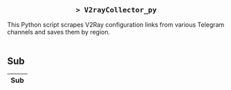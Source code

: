 <h3 align="center">
    <samp>&gt; V2rayCollector_py</samp>
</h3>

This Python script scrapes V2Ray configuration links from various Telegram channels and saves them by region.
<br>
<br>
## Sub
| Sub |
|-----|














































































































































































































































































































































































































































































































































































































































































































































































































































































































































































































































































































































































































































































































































































































































































































































































































































































































































































































































































































































































































































































































































































































































































































































































































































































































































































































































































































































































































































































































































































































































































































































































































































































































































































































































































































































































































































































































































































































































































































































































































































































































































































































































































































































